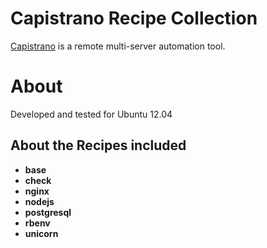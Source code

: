 Capistrano Recipe Collection
============================
[Capistrano](https://github.com/capistrano/capistrano) is a remote multi-server automation tool.

About
=====
Developed and tested for Ubuntu 12.04

About the Recipes included
---

* **base**
* **check**
* **nginx**
* **nodejs**
* **postgresql**
* **rbenv**
* **unicorn**
